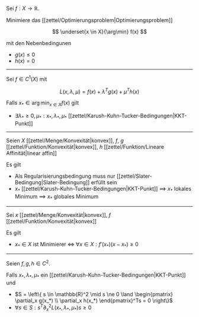 Sei $f : X \to \mathbb{R}$.

Minimiere das [[zettel/Optimierungsproblem|Optimierungsproblem]]

$$
	\underset{x \in X}{\arg\min} f(x)
$$

mit den Nebenbedingunen
- $g(x) \le 0$
- $h(x) = 0$

---

Sei $f \in C^1(X)$ mit

$$
	L(x, \lambda, \mu) = f(x) + \lambda^Tg(x) + \mu^Th(x)
$$

Falls $x_* \in \arg\min_{x \in X} f(x)$ gilt
- $\exists \lambda_* \ge 0, \mu_* : x_*, \lambda_*, \mu_*$ [[zettel/Karush-Kuhn-Tucker-Bedingungen|KKT-Punkt]]

---

Seien $X$ [[zettel/Menge/Konvexität|konvex]], $f$, $g$ [[zettel/Funktion/Konvexität|konvex]], $h$ [[zettel/Funktion/Lineare Affinität|linear affin]]

Es gilt
- Als Regularisierungsbedingung muss nur [[zettel/Slater-Bedingung|Slater-Bedingung]] erfüllt sein
- $x_*$ [[zettel/Karush-Kuhn-Tucker-Bedingungen|KKT-Punkt]] $\implies$ $x_*$ lokales Minimum $\implies$ $x_*$ globales Minimum

---

Sei $x$ [[zettel/Menge/Konvexität|konvex]], $f$ [[zettel/Funktion/Konvexität|konvex]]

Es gilt
- $x_* \in X$ ist Minimierer $\iff$ $\forall x \in X : f'(x_*)(x - x_*) \ge 0$

---

Seien $f, g, h \in C^2$.

Falls $x_*, \lambda_*, \mu_*$ ein [[zettel/Karush-Kuhn-Tucker-Bedingungen|KKT-Punkt]] und
- $S = \left\{ s \in \mathbb{R}^2 \mid s \ne 0 \land \begin{pmatrix} \partial_x g(x_*) \\ \partial_x h(x_*) \end{pmatrix}^Ts = 0 \right\}$
- $\forall s \in S : s^T\partial_x^2L (x_*, \lambda_*, \mu_*)s \ge 0$